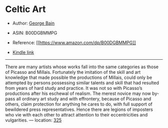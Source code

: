 # Celtic Art

* Author: [George Bain](https://www.amazon.com/George-Bain/e/B001IO8D9C/ref=dp_byline_cont_ebooks_1)
* ASIN: B00DGBMMPG




* Reference: [[https://www.amazon.com/dp/B00DGBMMPG]]
* [Kindle link](kindle://book?action=open&asin=B00DGBMMPG)


---
There are many artists whose works fall into the same categories as those of Picasso and Millais. Fortunately the imitation of the skill and art knowledge that made possible the productions of Millais, could only be attempted by persons possessing similar talents and skill that had resulted from years of hard study and practice. It was not so with Picasso’s productions after his eschewal of realism. The merest novice may now by-pass all ordinary art study and with effrontery, because of Picasso and others, claim protection for anything he cares to do, with full support of bewildered press representatives. Hence there are legions of imposters who vie with each other to attract attention to their eccentricities and vulgarities. — location: [325](kindle://book?action=open&asin=B00DGBMMPG&location=325)

